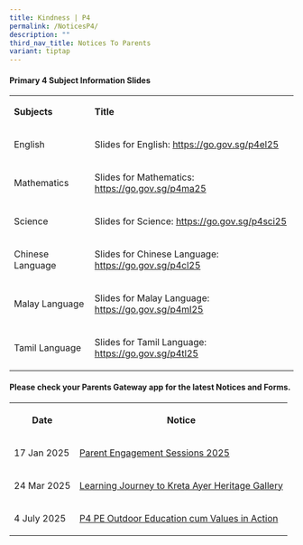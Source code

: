 ```yaml
---
title: Kindness | P4
permalink: /NoticesP4/
description: ""
third_nav_title: Notices To Parents
variant: tiptap
---
```

<h4>Primary 4 Subject Information Slides</h4>
<table style="minWidth: 50px">
<colgroup>
<col>
<col>
</colgroup>
<tbody>
<tr>
<td rowspan="1" colspan="1">
<p><strong>Subjects</strong>
</p>
</td>
<td rowspan="1" colspan="1">
<p><strong>Title</strong>
</p>
</td>
</tr>
<tr>
<td rowspan="1" colspan="1">
<p>English</p>
</td>
<td rowspan="1" colspan="1">
<p>Slides for English: <a href="https://go.gov.sg/p4el25" rel="noopener nofollow" target="_blank">https://go.gov.sg/p4el25</a>
</p>
</td>
</tr>
<tr>
<td rowspan="1" colspan="1">
<p>Mathematics</p>
</td>
<td rowspan="1" colspan="1">
<p>Slides for Mathematics: <a href="https://go.gov.sg/p4ma25" rel="noopener nofollow" target="_blank">https://go.gov.sg/p4ma25</a>
</p>
</td>
</tr>
<tr>
<td rowspan="1" colspan="1">
<p>Science</p>
</td>
<td rowspan="1" colspan="1">
<p>Slides for Science: <a href="https://go.gov.sg/p4sci25" rel="noopener nofollow" target="_blank">https://go.gov.sg/p4sci25</a>
</p>
</td>
</tr>
<tr>
<td rowspan="1" colspan="1">
<p>Chinese Language</p>
</td>
<td rowspan="1" colspan="1">
<p>Slides for Chinese Language: <a href="https://go.gov.sg/p4cl25" rel="noopener nofollow" target="_blank">https://go.gov.sg/p4cl25</a>
</p>
</td>
</tr>
<tr>
<td rowspan="1" colspan="1">
<p>Malay Language</p>
</td>
<td rowspan="1" colspan="1">
<p>Slides for Malay Language: <a href="https://go.gov.sg/p4ml25" rel="noopener nofollow" target="_blank">https://go.gov.sg/p4ml25</a>
</p>
</td>
</tr>
<tr>
<td rowspan="1" colspan="1">
<p>Tamil Language</p>
</td>
<td rowspan="1" colspan="1">
<p>Slides for Tamil Language: <a href="https://go.gov.sg/p4tl25" rel="noopener nofollow" target="_blank">https://go.gov.sg/p4tl25</a>
</p>
</td>
</tr>
</tbody>
</table>
<p></p>
<h4>Please check your <strong>Parents Gateway</strong> app for the latest Notices and Forms.</h4>
<table style="minWidth: 50px">
<colgroup>
<col>
<col>
</colgroup>
<tbody>
<tr>
<th rowspan="1" colspan="1">
<p>Date</p>
</th>
<th rowspan="1" colspan="1">
<p>Notice</p>
</th>
</tr>
<tr>
<td rowspan="1" colspan="1">
<p>17 Jan 2025</p>
</td>
<td rowspan="1" colspan="1">
<p><a href="/files/Letter to parents/Term 1/026_Letter_to_Parents___Parent_Engagement_Sessions_2025.pdf" rel="noopener nofollow" target="_blank">Parent Engagement Sessions 2025</a>
</p>
</td>
</tr>
<tr>
<td rowspan="1" colspan="1">
<p>24 Mar 2025</p>
</td>
<td rowspan="1" colspan="1">
<p><a href="/files/Letter to parents/Term 2/034_P4_Kreta_Ayer_Heritage_Gallery.pdf" rel="noopener nofollow" target="_blank">Learning Journey to Kreta Ayer Heritage Gallery</a>
</p>
</td>
</tr>
<tr>
<td rowspan="1" colspan="1">
<p>4 July 2025</p>
</td>
<td rowspan="1" colspan="1">
<p><a href="/files/Letter to parents/Term 3/059_P4_PE_Outdoor_Education_cum_Values_in_Action__VIA__Activity___Estate_Cleaning_25_July_2025.pdf" rel="noopener nofollow" target="_blank">P4 PE Outdoor Education cum Values in Action</a>
</p>
</td>
</tr>
</tbody>
</table>
<p></p>
<p></p>